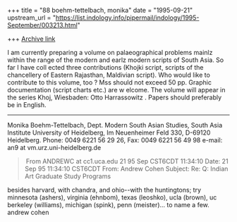+++
title = "88 boehm-tettelbach, monika"
date = "1995-09-21"
upstream_url = "https://list.indology.info/pipermail/indology/1995-September/003213.html"

+++
[Archive link](https://list.indology.info/pipermail/indology/1995-September/003213.html)

I am currently preparing a volume on palaeographical problems mainlz within the
 range of the modern and earlz modern scripts of South Asia. So far I have coll
ected three contributions (Khojki script, scripts of the chancellery of Eastern
 Rajasthan, Maldivian script). Who would like to contribute to this volume, too
? Mss should not exceed 50 pp. Graphic documentation (script charts etc.) are w
elcome. The volume will appear in the series Khoj, Wiesbaden: Otto Harrassowitz
. Papers should preferably be in English.

--------------------
Monika Boehm-Tettelbach, Dept. Modern South Asian Studies, South Asia Institute
University of Heidelberg, Im Neuenheimer Feld 330, D-69120 Heidelberg.
Phone: 0049 6221 56 29 26, Fax: 0049 6221 56 49 98
e-mail: an9 at vm.urz.uni-heidelberg.de



> From ANDREWC at cc1.uca.edu 21 95 Sep CST6CDT 11:34:10
Date:         21 Sep 95 11:34:10 CST6CDT
From: Andrew Cohen <ANDREWC at cc1.uca.edu>
Subject:      Re: Q: Indian Art Graduate Study Programs

besides harvard, with chandra, and ohio--with the huntingtons; try
 minnesota (ashers), virginia (ehnbom), texas (leoshko), ucla
(brown), uc berkeley (williams), michigan (spink), penn (meister)...
to name a few.
andrew cohen





